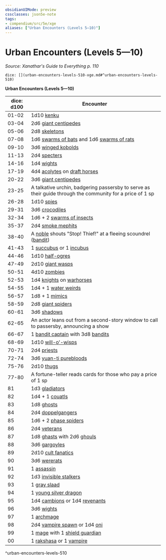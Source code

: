```yaml
---
obsidianUIMode: preview
cssclasses: json5e-note
tags:
- compendium/src/5e/xge
aliases: ["Urban Encounters (Levels 5—10)"]
---
```

# Urban Encounters (Levels 5—10)
*Source: Xanathar's Guide to Everything p. 110* 

`dice: [](urban-encounters-levels-510-xge.md#^urban-encounters-levels-510)`

**Urban Encounters (Levels 5—10)**

| dice: d100 | Encounter |
|------------|-----------|
| 01-02 | 1d10 [kenku](/2-Mechanics/CLI/bestiary/humanoid/kenku.md) |
| 03-04 | 2d6 [giant centipedes](/2-Mechanics/CLI/bestiary/beast/giant-centipede.md) |
| 05-06 | 2d8 [skeletons](/2-Mechanics/CLI/bestiary/undead/skeleton.md) |
| 07-08 | 1d6 [swarms of bats](/2-Mechanics/CLI/bestiary/beast/swarm-of-bats.md) and 1d6 [swarms of rats](/2-Mechanics/CLI/bestiary/beast/swarm-of-rats.md) |
| 09-10 | 3d6 [winged kobolds](/2-Mechanics/CLI/bestiary/humanoid/winged-kobold.md) |
| 11-13 | 2d4 [specters](/2-Mechanics/CLI/bestiary/undead/specter.md) |
| 14-16 | 1d4 [wights](/2-Mechanics/CLI/bestiary/undead/wight.md) |
| 17-19 | 4d4 [acolytes](/2-Mechanics/CLI/bestiary/humanoid/acolyte.md) on [draft horses](/2-Mechanics/CLI/bestiary/beast/draft-horse.md) |
| 20-22 | 3d6 [giant centipedes](/2-Mechanics/CLI/bestiary/beast/giant-centipede.md) |
| 23-25 | A talkative urchin, badgering passersby to serve as their guide through the community for a price of 1 sp |
| 26-28 | 1d10 [spies](/2-Mechanics/CLI/bestiary/humanoid/spy.md) |
| 29-31 | 3d6 [crocodiles](/2-Mechanics/CLI/bestiary/beast/crocodile.md) |
| 32-34 | 1d6 + 2 [swarms of insects](/2-Mechanics/CLI/bestiary/beast/swarm-of-insects.md) |
| 35-37 | 2d4 [smoke mephits](/2-Mechanics/CLI/bestiary/elemental/smoke-mephit.md) |
| 38-40 | A [noble](/2-Mechanics/CLI/bestiary/humanoid/noble.md) shouts "Stop! Thief!" at a fleeing scoundrel ([bandit](/2-Mechanics/CLI/bestiary/humanoid/bandit.md)) |
| 41-43 | 1 [succubus](/2-Mechanics/CLI/bestiary/fiend/succubus.md) or 1 [incubus](/2-Mechanics/CLI/bestiary/fiend/incubus.md) |
| 44-46 | 1d10 [half-ogres](/2-Mechanics/CLI/bestiary/giant/half-ogre-ogrillon.md) |
| 47-49 | 2d10 [giant wasps](/2-Mechanics/CLI/bestiary/beast/giant-wasp.md) |
| 50-51 | 4d10 [zombies](/2-Mechanics/CLI/bestiary/undead/zombie.md) |
| 52-53 | 1d4 [knights](/2-Mechanics/CLI/bestiary/humanoid/knight.md) on [warhorses](/2-Mechanics/CLI/bestiary/beast/warhorse.md) |
| 54-55 | 1d4 + 1 [water weirds](/2-Mechanics/CLI/bestiary/elemental/water-weird.md) |
| 56-57 | 1d8 + 1 [mimics](/2-Mechanics/CLI/bestiary/monstrosity/mimic.md) |
| 58-59 | 2d8 [giant spiders](/2-Mechanics/CLI/bestiary/beast/giant-spider.md) |
| 60-61 | 3d6 [shadows](/2-Mechanics/CLI/bestiary/undead/shadow.md) |
| 62-65 | An actor leans out from a second-story window to call to passersby, announcing a show |
| 66-67 | 1 [bandit captain](/2-Mechanics/CLI/bestiary/humanoid/bandit-captain.md) with 3d8 [bandits](/2-Mechanics/CLI/bestiary/humanoid/bandit.md) |
| 68-69 | 1d10 [will-o'-wisps](/2-Mechanics/CLI/bestiary/undead/will-o-wisp.md) |
| 70-71 | 2d4 [priests](/2-Mechanics/CLI/bestiary/humanoid/priest.md) |
| 72-74 | 3d6 [yuan-ti purebloods](/2-Mechanics/CLI/bestiary/humanoid/yuan-ti-pureblood.md) |
| 75-76 | 2d10 [thugs](/2-Mechanics/CLI/bestiary/humanoid/thug.md) |
| 77-80 | A fortune-teller reads cards for those who pay a price of 1 sp |
| 81 | 1d3 [gladiators](/2-Mechanics/CLI/bestiary/humanoid/gladiator.md) |
| 82 | 1d4 + 1 [couatls](/2-Mechanics/CLI/bestiary/celestial/couatl.md) |
| 83 | 1d8 [ghosts](/2-Mechanics/CLI/bestiary/undead/ghost.md) |
| 84 | 2d4 [doppelgangers](/2-Mechanics/CLI/bestiary/monstrosity/doppelganger.md) |
| 85 | 1d6 + 2 [phase spiders](/2-Mechanics/CLI/bestiary/monstrosity/phase-spider.md) |
| 86 | 2d4 [veterans](/2-Mechanics/CLI/bestiary/humanoid/veteran.md) |
| 87 | 1d8 [ghasts](/2-Mechanics/CLI/bestiary/undead/ghast.md) with 2d6 [ghouls](/2-Mechanics/CLI/bestiary/undead/ghoul.md) |
| 88 | 3d6 [gargoyles](/2-Mechanics/CLI/bestiary/elemental/gargoyle.md) |
| 89 | 2d10 [cult fanatics](/2-Mechanics/CLI/bestiary/humanoid/cult-fanatic.md) |
| 90 | 3d6 [wererats](/2-Mechanics/CLI/bestiary/humanoid/wererat.md) |
| 91 | 1 [assassin](/2-Mechanics/CLI/bestiary/humanoid/assassin.md) |
| 92 | 1d3 [invisible stalkers](/2-Mechanics/CLI/bestiary/elemental/invisible-stalker.md) |
| 93 | 1 [gray slaad](/2-Mechanics/CLI/bestiary/aberration/gray-slaad.md) |
| 94 | 1 [young silver dragon](/2-Mechanics/CLI/bestiary/dragon/young-silver-dragon.md) |
| 95 | 1d4 [cambions](/2-Mechanics/CLI/bestiary/fiend/cambion.md) or 1d4 [revenants](/2-Mechanics/CLI/bestiary/undead/revenant.md) |
| 96 | 3d6 [wights](/2-Mechanics/CLI/bestiary/undead/wight.md) |
| 97 | 1 [archmage](/2-Mechanics/CLI/bestiary/humanoid/archmage.md) |
| 98 | 2d4 [vampire spawn](/2-Mechanics/CLI/bestiary/undead/vampire-spawn.md) or 1d4 [oni](/2-Mechanics/CLI/bestiary/giant/oni.md) |
| 99 | 1 [mage](/2-Mechanics/CLI/bestiary/humanoid/mage.md) with 1 [shield guardian](/2-Mechanics/CLI/bestiary/construct/shield-guardian.md) |
| 00 | 1 [rakshasa](/2-Mechanics/CLI/bestiary/fiend/rakshasa.md) or 1 [vampire](/2-Mechanics/CLI/bestiary/undead/vampire.md) |
^urban-encounters-levels-510